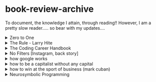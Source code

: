 
# book-review-archive
To document, the knowledge I attain, through reading!! However, I am a pretty slow reader..... so bear with my updates....
<details>
  <summary>Zero to One</summary>
  <br>
  There are a lot of insights in this book. Don't agree with most of them. But, I have respect and admiration for Peter Theil. He is a chess player, a natural mathatician as well as a philosophy enthusiast, I can see a dangerious combination of extremely powerful mental model!! The vision/perception/foresight he has about the world and the clarity of thought, will for sure is unignorable. And, he has stood the test of time. You might get lucky once or twice but repetedly so much so, that, you are a "powerful" person in silicon valley, can't simply be luck. So, some stuff, that has stuck with me is:
  
  1. Thinking in terms of contrarian questions, like "what are the truths, very few people agree about ?" or "what are the valueable companies, people are not starting ?". A good mental model, really, and very easy to acquire and view the world.
  2. always try to monopolise, there is no bigger advantage than this. A firm with monopoly, will always show itself as company just surviving, and a business, with lots of competition will go out of their way, to show, how different they are. I have personally seen this behaviour, this really goes on!
  3. compition is for foolish people, always think in terms of edge and monopoly. Actually makes sense, why waste the energy to compete when, we can use this energy to find an edge and monopolise it
  4. All "happy" companies solved a "unique Problem" and earned a Monopoly and all "failed" company are alike, they failed to escape competition.. well, this perspective will surely stick with me. Now I see companies in a more unique way !!
  5. Don't go to war, at the expense of both of you, someone else, will move ahead. Nice way to end rivalry with elon!
  6. Last mover advantage! is true in most of the cases, however, I also believe in the first mover advangage, I guess, for me, its a case by case basis. But but but.... the advice of, reading about endgames, before going for the attack, is golden!
  7. Don't focus / obsess on "disruption"
  8. !!!!!! good design !!!!!! ----> AAPL
  9. 80/20 rule!
  - incomplete
</details>
<details><summary>The Rule - Larry Hite</summary></details>
<details><summary>The Coding Career Handbook</summary></details>
<details>
  <summary>No Filters [Instagram, back story]</summary>
<br>
  
  1. One of the shocking things was, to learn, 1 billion $ for instagram was kinda a very good deal, which seemed outragious at that point! The cost of removing competition, "buying magic" because that was the beautiful thing about this app, not engineering or technical stuff
  2. network has incredible value, this just shows, investments from jack, mark anderson etc etc, to name a few, in the tune of 25k, 500k just unimaginable man !!
  3. jack wasn't on instagram and why wasn't he there! and, how, he was the first promoters of this app, that too, due to rivalry
  4. twitter rivalry
  5. --
  6. --
  7. Instagress and Instazood, are services, to increase your instagram account perception of value, in order to land sponsership.
  
</details>


<details><summary>how google works</summary></details>
<details><summary>how to be a capitalist without any capital</summary></details>
<details><summary>how to win at the sport of business (mark cuban)</summary></details>
<details><summary>Neurosymbolic Programming</summary>paper by: Swarat Chaudhuri1 , Kevin Ellis2 , Oleksandr Polozov3 , Rishabh Singh4 , Armando Solar-Lezama5 and Yisong Yue6</details>
